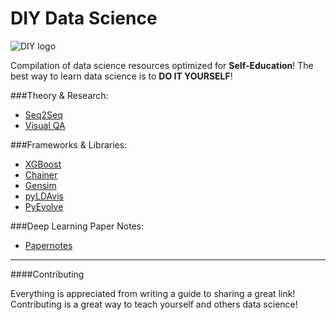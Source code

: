 # DIY Data Science

![DIY logo](https://mir-s3-cdn-cf.behance.net/project_modules/disp/9336839151265.560c985e288ea.png)

Compilation of data science resources optimized for **Self-Education**! The best way to learn data science is to **DO IT YOURSELF**! 

###Theory & Research:
* [Seq2Seq](https://github.com/jxieeducation/DIY-Data-Science/blob/master/research/seq2seq.md)
* [Visual QA](https://github.com/jxieeducation/DIY-Data-Science/blob/master/research/visual_qa.md)

###Frameworks & Libraries:
* [XGBoost](https://github.com/jxieeducation/DIY-Data-Science/blob/master/frameworks/xgboost.md)
* [Chainer](https://github.com/jxieeducation/DIY-Data-Science/blob/master/frameworks/chainer.md)
* [Gensim](https://github.com/jxieeducation/DIY-Data-Science/blob/master/frameworks/gensim.md)
* [pyLDAvis](https://github.com/jxieeducation/DIY-Data-Science/blob/master/frameworks/pyLDAvis.md)
* [PyEvolve](https://github.com/jxieeducation/DIY-Data-Science/blob/master/frameworks/pyevolve.md)

###Deep Learning Paper Notes:
* [Papernotes](https://github.com/jxieeducation/DIY-Data-Science/blob/master/papernotes/)

-------

####Contributing

Everything is appreciated from writing a guide to sharing a great link! Contributing is a great way to teach yourself and others data science!